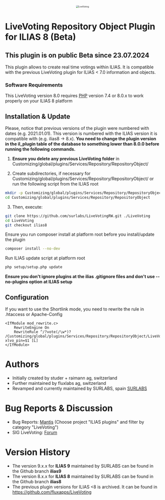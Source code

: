 <div alt style="text-align: center; transform: scale(.5);">
	<picture>
		<source media="(prefers-color-scheme: dark)" srcset="https://github.com/surlabs/LiveVotingRW/blob/ilias8/templates/images/GitBannerLiveVoting.png" />
		<img alt="LiveVoting" src="https://github.com/surlabs/LiveVotingRW/blob/ilias8/templates/images/GitBannerLiveVoting.png" />
	</picture>
</div>

# LiveVoting Repository Object Plugin for ILIAS 8 (Beta)
## **This plugin is on public Beta since 23.07.2024**
This plugin allows to create real time votings within ILIAS.
It is compatible with the previous LiveVoting plugin for ILIAS < 7.0 information and objects.
### Software Requirements
This LiveVoting version 8.0 requires [PHP](https://php.net) version 7.4 or 8.0.x to work properly on your ILIAS 8 platform

## Installation & Update
Please, notice that previous versions of the plugin were numbered with dates (e.g. 2021.01.01). This version is numbered with the ILIAS version it is compatible with (e.g. ilias8 -> 8.x).
**You need to change the plugin version in the il_plugin table of the database to something lower than 8.0.0 before running the following commands.**

1. **Ensure you delete any previous LiveVoting folder** in Customizing/global/plugins/Services/Repository/RepositoryObject/

2. Create subdirectories, if necessary for Customizing/global/plugins/Services/Repository/RepositoryObject/ or run the following script from the ILIAS root

```bash
mkdir -p Customizing/global/plugins/Services/Repository/RepositoryObject
cd Customizing/global/plugins/Services/Repository/RepositoryObject
```

3. Then, execute:

```bash
git clone https://github.com/surlabs/LiveVotingRW.git ./LiveVoting
cd LiveVoting
git checkout ilias8
```

Ensure you run composer install at platform root before you install/update the plugin
```bash
composer install --no-dev
```

Run ILIAS update script at platform root
```bash
php setup/setup.php update
```

**Ensure you don't ignore plugins at the ilias .gitignore files and don't use --no-plugins option at ILIAS setup**

## Configuration
If you want to use the Shortlink mode, you need to rewrite the rule in .htaccess or Apache-Config
```apacheconf
<IfModule mod_rewrite.c>
	RewriteEngine On
	RewriteRule ^/?vote(/\w*)? /Customizing/global/plugins/Services/Repository/RepositoryObject/LiveVoting/pin.php?xlvo_pin=$1 [L]
</IfModule>
```

# Authors
* Initially created by studer + raimann ag, switzerland
* Further maintained by fluxlabs ag, switzerland
* Revamped and currently maintained by SURLABS, spain [SURLABS](https://surlabs.com)

# Bug Reports & Discussion
- Bug Reports: [Mantis](https://www.ilias.de/mantis) (Choose project "ILIAS plugins" and filter by category "LiveVoting")
- SIG LiveVoting: [Forum](https://docu.ilias.de/goto_docu_frm_13535.html)

# Version History
* The version 9.x.x for **ILIAS 9** maintained by SURLABS can be found in the Github branch **ilias9**
* The version 8.x.x for **ILIAS 8** maintained by SURLABS can be found in the Github branch **ilias8**
* The previous plugin versions for ILIAS <8 is archived. It can be found in https://github.com/fluxapps/LiveVoting
